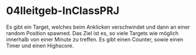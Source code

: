 # 04lleitgeb-InClassPRJ
Es gibt ein Target, welches beim Anklicken verschwindet und dann an einer random Position spawned. Das Ziel ist es, so viele Targets wie möglich innerhalb von einer Minute zu treffen. Es gibt einen Counter, sowie einen Timer und einen Highscore. 
